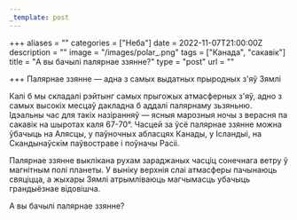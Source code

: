 ```yaml
---
_template: post
---
```


+++
aliases = ""
categories = ["Неба"]
date = 2022-11-07T21:00:00Z
description = ""
image = "/images/polar_.png"
tags = ["Канада", "сакавік"]
title = "А вы бачылі палярнае ззянне?"
type = "post"
url = ""

+++
Палярнае ззянне — адна з самых выдатных прыродных з'яў Зямлі  
  
Калі б мы складалі рэйтынг самых прыгожых атмасферных з'яў, адно з самых высокіх месцаў дакладна б аддалі палярнаму зьзяньню. Ідэальны час для такіх назіранняў — ясныя марозныя ночы з верасня па сакавік на шыротах каля 67-70°. Часцей за ўсё палярнае ззянне можна ўбачыць на Алясцы, у паўночных абласцях Канады, у Ісландыі, на Скандынаўскім паўвостраве і поўначы Расіі.  
  
Палярнае ззянне выклікана рухам зараджаных часціц сонечнага ветру ў магнітным полі планеты. У выніку верхнія слаі атмасферы пачынаюць свяціцца, а жыхары Зямлі атрымліваюць магчымасць убачыць грандыёзнае відовішча.  
  
А вы бачылі палярнае ззянне?
